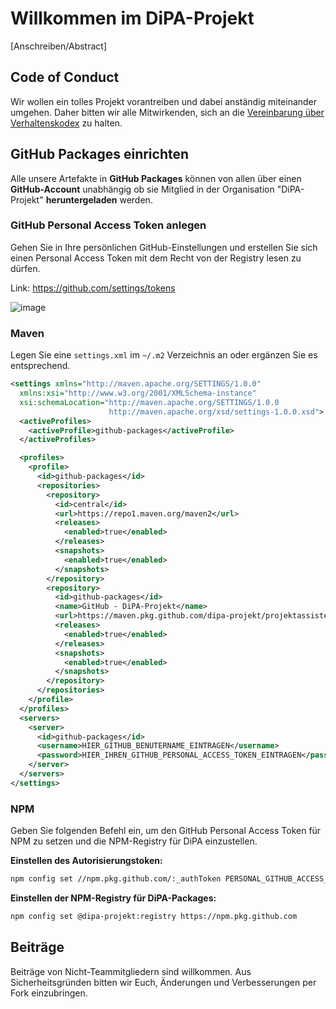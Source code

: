 # Willkommen im DiPA-Projekt

[Anschreiben/Abstract]

## Code of Conduct

Wir wollen ein tolles Projekt vorantreiben und dabei anständig miteinander umgehen. Daher bitten wir alle Mitwirkenden, sich an die [Vereinbarung über Verhaltenskodex](./CODE_OF_CONDUCT.md) zu halten.

## GitHub Packages einrichten

Alle unsere Artefakte in **GitHub Packages** können von allen über einen **GitHub-Account** unabhängig ob sie Mitglied in der Organisation "DiPA-Projekt" **heruntergeladen** werden.

### GitHub Personal Access Token anlegen

Gehen Sie in Ihre persönlichen GitHub-Einstellungen und erstellen Sie sich einen Personal Access Token mit dem Recht von der Registry lesen zu dürfen.

Link: https://github.com/settings/tokens

![image](https://user-images.githubusercontent.com/6279703/111908499-cb273980-8a59-11eb-85d5-5630c5c8e4bd.png)

### Maven

Legen Sie eine `settings.xml` im `~/.m2` Verzeichnis an oder ergänzen Sie es entsprechend.

```xml
<settings xmlns="http://maven.apache.org/SETTINGS/1.0.0"
  xmlns:xsi="http://www.w3.org/2001/XMLSchema-instance"
  xsi:schemaLocation="http://maven.apache.org/SETTINGS/1.0.0
                      http://maven.apache.org/xsd/settings-1.0.0.xsd">
  <activeProfiles>
    <activeProfile>github-packages</activeProfile>
  </activeProfiles>

  <profiles>
    <profile>
      <id>github-packages</id>
      <repositories>
        <repository>
          <id>central</id>
          <url>https://repo1.maven.org/maven2</url>
          <releases>
			<enabled>true</enabled>
		  </releases>
          <snapshots>
		    <enabled>true</enabled>
		  </snapshots>
        </repository>
        <repository>
          <id>github-packages</id>
          <name>GitHub - DiPA-Projekt</name>
          <url>https://maven.pkg.github.com/dipa-projekt/projektassistent-openapi</url>
          <releases>
			<enabled>true</enabled>
		  </releases>
          <snapshots>
		    <enabled>true</enabled>
		  </snapshots>
        </repository>
      </repositories>
    </profile>
  </profiles>
  <servers>
    <server>
      <id>github-packages</id>
      <username>HIER_GITHUB_BENUTERNAME_EINTRAGEN</username>
      <password>HIER_IHREN_GITHUB_PERSONAL_ACCESS_TOKEN_EINTRAGEN</password>
    </server>
  </servers>
</settings>
```

### NPM

Geben Sie folgenden Befehl ein, um den GitHub Personal Access Token für NPM zu setzen und die NPM-Registry für DiPA einzustellen.

**Einstellen des Autorisierungstoken:**
```bash
npm config set //npm.pkg.github.com/:_authToken PERSONAL_GITHUB_ACCESS_TOKEN
```

**Einstellen der NPM-Registry für DiPA-Packages:**
```bash
npm config set @dipa-projekt:registry https://npm.pkg.github.com
```

## Beiträge 

Beiträge von Nicht-Teammitgliedern sind willkommen. Aus Sicherheitsgründen bitten wir Euch, Änderungen und Verbesserungen per Fork einzubringen.
